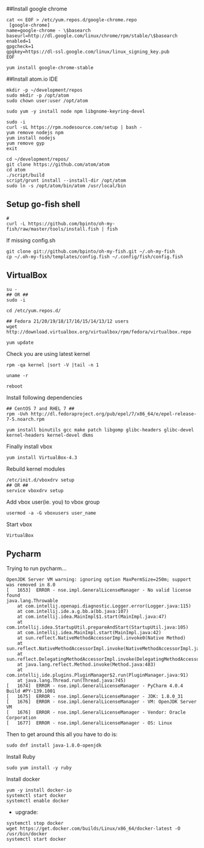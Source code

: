 ##Install google chrome
```
cat << EOF > /etc/yum.repos.d/google-chrome.repo
 [google-chrome]
name=google-chrome - \$basearch
baseurl=http://dl.google.com/linux/chrome/rpm/stable/\$basearch
enabled=1
gpgcheck=1
gpgkey=https://dl-ssl.google.com/linux/linux_signing_key.pub
EOF

yum install google-chrome-stable
 ```

 ##Install atom.io IDE
```
mkdir -p ~/development/repos
sudo mkdir -p /opt/atom
sudo chown user:user /opt/atom
```
```
sudo yum -y install node npm libgnome-keyring-devel
```
```
sudo -i
curl -sL https://rpm.nodesource.com/setup | bash -
yum remove nodejs npm
yum install nodejs
yum remove gyp
exit
```
```
cd ~/development/repos/
git clone https://github.com/atom/atom
cd atom
./script/build
script/grunt install --install-dir /opt/atom
sudo ln -s /opt/atom/bin/atom /usr/local/bin
```
## Setup go-fish shell
```
#
curl -L https://github.com/bpinto/oh-my-fish/raw/master/tools/install.fish | fish

```
If missing config.sh
```
git clone git://github.com/bpinto/oh-my-fish.git ~/.oh-my-fish
cp ~/.oh-my-fish/templates/config.fish ~/.config/fish/config.fish
```

## VirtualBox
```
su -
## OR ##
sudo -i
```
```
cd /etc/yum.repos.d/

## Fedora 21/20/19/18/17/16/15/14/13/12 users
wget http://download.virtualbox.org/virtualbox/rpm/fedora/virtualbox.repo
```
```
yum update
 ```
 Check you are using latest kernel
 ```
 rpm -qa kernel |sort -V |tail -n 1

uname -r
```
```
reboot
```
Install following dependencies
```
## CentOS 7 and RHEL 7 ##
rpm -Uvh http://dl.fedoraproject.org/pub/epel/7/x86_64/e/epel-release-7-5.noarch.rpm
 ```
 ```
 yum install binutils gcc make patch libgomp glibc-headers glibc-devel kernel-headers kernel-devel dkms
 ```
 Finally install vbox
 ```
 yum install VirtualBox-4.3
 ```
 Rebuild kernel modules
 ```
 /etc/init.d/vboxdrv setup
## OR ##
service vboxdrv setup
```
Add vbox user(ie. you) to vbox group
```
usermod -a -G vboxusers user_name
```
Start vbox
```
VirtualBox
```

## Pycharm
Trying to run pycharm...
```
OpenJDK Server VM warning: ignoring option MaxPermSize=250m; support was removed in 8.0
[   1653]  ERROR - nse.impl.GeneralLicenseManager - No valid license found
java.lang.Throwable
    at com.intellij.openapi.diagnostic.Logger.error(Logger.java:115)
    at com.intellij.ide.a.g.bb.a(bb.java:107)
    at com.intellij.idea.MainImpl$1.start(MainImpl.java:47)
    at com.intellij.idea.StartupUtil.prepareAndStart(StartupUtil.java:105)
    at com.intellij.idea.MainImpl.start(MainImpl.java:42)
    at sun.reflect.NativeMethodAccessorImpl.invoke0(Native Method)
    at sun.reflect.NativeMethodAccessorImpl.invoke(NativeMethodAccessorImpl.java:62)
    at sun.reflect.DelegatingMethodAccessorImpl.invoke(DelegatingMethodAccessorImpl.java:43)
    at java.lang.reflect.Method.invoke(Method.java:483)
    at com.intellij.ide.plugins.PluginManager$2.run(PluginManager.java:91)
    at java.lang.Thread.run(Thread.java:745)
[   1674]  ERROR - nse.impl.GeneralLicenseManager - PyCharm 4.0.4  Build #PY-139.1001
[   1675]  ERROR - nse.impl.GeneralLicenseManager - JDK: 1.8.0_31
[   1676]  ERROR - nse.impl.GeneralLicenseManager - VM: OpenJDK Server VM
[   1676]  ERROR - nse.impl.GeneralLicenseManager - Vendor: Oracle Corporation
[   1677]  ERROR - nse.impl.GeneralLicenseManager - OS: Linux
```
Then to get around this all you have to do is:
```
sudo dnf install java-1.8.0-openjdk
```

Install Ruby
```
sudo yum install -y ruby
```

Install docker
```
yum -y install docker-io
systemctl start docker
systemctl enable docker
```
* upgrade:
```
systemctl stop docker
wget https://get.docker.com/builds/Linux/x86_64/docker-latest -O /usr/bin/docker
systemctl start docker
```
